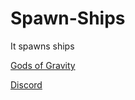 # Spawn-Ships
It spawns ships

[Gods of Gravity](https://trassgames.com/projects/gods_of_gravity)

[Discord](https://discord.com/invite/v3AuK92)
